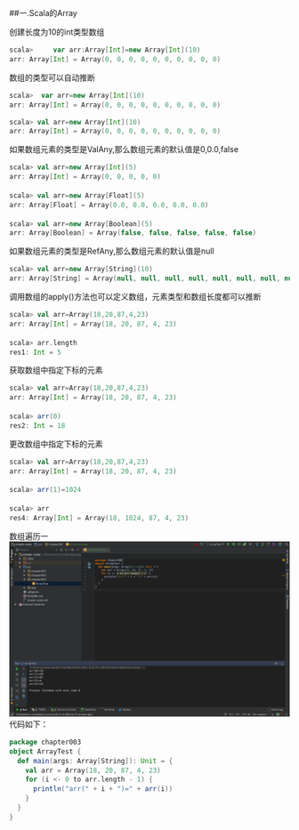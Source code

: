##一.Scala的Array

创建长度为10的int类型数组
```scala
scala>     var arr:Array[Int]=new Array[Int](10)
arr: Array[Int] = Array(0, 0, 0, 0, 0, 0, 0, 0, 0, 0)
```

数组的类型可以自动推断
```scala
scala>  var arr=new Array[Int](10)
arr: Array[Int] = Array(0, 0, 0, 0, 0, 0, 0, 0, 0, 0)
```


```scala
scala> val arr=new Array[Int](10)
arr: Array[Int] = Array(0, 0, 0, 0, 0, 0, 0, 0, 0, 0)
```


如果数组元素的类型是ValAny,那么数组元素的默认值是0,0.0,false
```scala
scala> val arr=new Array[Int](5)
arr: Array[Int] = Array(0, 0, 0, 0, 0)

scala> val arr=new Array[Float](5)
arr: Array[Float] = Array(0.0, 0.0, 0.0, 0.0, 0.0)

scala> val arr=new Array[Boolean](5)
arr: Array[Boolean] = Array(false, false, false, false, false)
```


如果数组元素的类型是RefAny,那么数组元素的默认值是null
```scala
scala> val arr=new Array[String](10)
arr: Array[String] = Array(null, null, null, null, null, null, null, null, null, null)
```


调用数组的apply()方法也可以定义数组，元素类型和数组长度都可以推断
```scala
scala> val arr=Array(18,20,87,4,23)
arr: Array[Int] = Array(18, 20, 87, 4, 23)

scala> arr.length
res1: Int = 5
```


获取数组中指定下标的元素
```scala
scala> val arr=Array(18,20,87,4,23)
arr: Array[Int] = Array(18, 20, 87, 4, 23)

scala> arr(0)
res2: Int = 18
```

更改数组中指定下标的元素
```scala
scala> val arr=Array(18,20,87,4,23)
arr: Array[Int] = Array(18, 20, 87, 4, 23)

scala> arr(1)=1024

scala> arr
res4: Array[Int] = Array(18, 1024, 87, 4, 23)
```

数组遍历一
![](images/Snip20161026_2.png) 
代码如下：
```scala
package chapter003
object ArrayTest {
  def main(args: Array[String]): Unit = {
    val arr = Array(18, 20, 87, 4, 23)
    for (i <- 0 to arr.length - 1) {
      println("arr(" + i + ")=" + arr(i))
    }
  }
}
```



```scala

```


```scala

```



```scala

```


```scala

```



```scala

```


```scala

```



```scala

```


```scala

```



```scala

```


```scala

```



```scala

```


```scala

```



```scala

```


```scala

```



```scala

```


```scala

```



```scala

```






